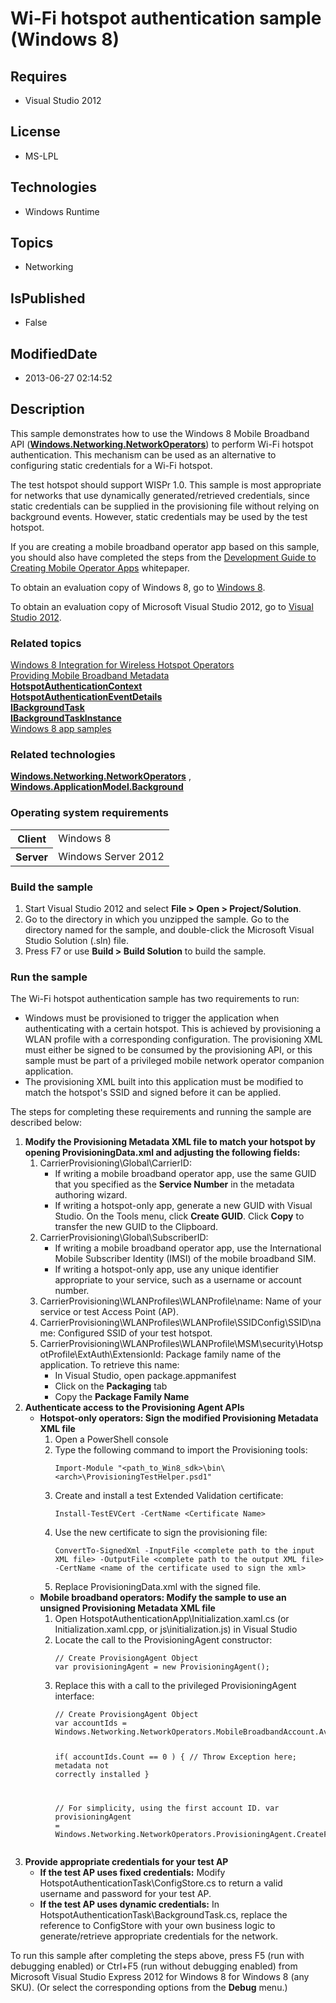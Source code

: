 # Wi-Fi hotspot authentication sample (Windows 8)
## Requires
* Visual Studio 2012
## License
* MS-LPL
## Technologies
* Windows Runtime
## Topics
* Networking
## IsPublished
* False
## ModifiedDate
* 2013-06-27 02:14:52
## Description

<div id="mainSection">
<p>This sample demonstrates how to use the Windows&nbsp;8 Mobile Broadband API (<a href="http://msdn.microsoft.com/library/windows/apps/br241148"><b>Windows.Networking.NetworkOperators</b></a>) to perform Wi-Fi hotspot authentication. This mechanism can be used
 as an alternative to configuring static credentials for a Wi-Fi hotspot.</p>
<p>The test hotspot should support WISPr 1.0. This sample is most appropriate for networks that use dynamically generated/retrieved credentials, since static credentials can be supplied in the provisioning file without relying on background events. However,
 static credentials may be used by the test hotspot.</p>
<p>If you are creating a mobile broadband operator app based on this sample, you should also have completed the steps from the
<a href="http://go.microsoft.com/fwlink/p/?linkid=242058">Development Guide to Creating Mobile Operator Apps</a> whitepaper.</p>
<p>To obtain an evaluation copy of Windows&nbsp;8, go to <a href="http://go.microsoft.com/fwlink/p/?linkid=241655">
Windows&nbsp;8</a>.</p>
<p>To obtain an evaluation copy of Microsoft Visual Studio&nbsp;2012, go to <a href="http://go.microsoft.com/fwlink/p/?linkid=241656">
Visual Studio&nbsp;2012</a>.</p>
<h3><a id="related_topics"></a>Related topics</h3>
<dl><dt><a href="http://go.microsoft.com/fwlink/p/?linkid=242068">Windows 8 Integration for Wireless Hotspot Operators</a>
</dt><dt><a href="http://go.microsoft.com/fwlink/p/?linkid=242064">Providing Mobile Broadband Metadata</a>
</dt><dt><a href="http://msdn.microsoft.com/library/windows/apps/hh758372"><b>HotspotAuthenticationContext</b></a>
</dt><dt><a href="http://msdn.microsoft.com/library/windows/apps/hh758383"><b>HotspotAuthenticationEventDetails</b></a>
</dt><dt><a href="http://msdn.microsoft.com/library/windows/apps/br224794"><b>IBackgroundTask</b></a>
</dt><dt><a href="http://msdn.microsoft.com/library/windows/apps/br224794Instance"><b>IBackgroundTaskInstance</b></a>
</dt><dt><a href="http://go.microsoft.com/fwlink/p/?LinkID=227694">Windows 8 app samples</a>
</dt></dl>
<h3>Related technologies</h3>
<a href="http://msdn.microsoft.com/library/windows/apps/br241148"><b>Windows.Networking.NetworkOperators</b></a> ,
<a href="http://msdn.microsoft.com/library/windows/apps/br224847"><b>Windows.ApplicationModel.Background</b></a>
<h3>Operating system requirements</h3>
<table>
<tbody>
<tr>
<th>Client</th>
<td><dt>Windows&nbsp;8 </dt></td>
</tr>
<tr>
<th>Server</th>
<td><dt>Windows Server&nbsp;2012 </dt></td>
</tr>
</tbody>
</table>
<h3>Build the sample</h3>
<ol>
<li>Start Visual Studio&nbsp;2012 and select <b>File &gt; Open &gt; Project/Solution</b>.
</li><li>Go to the directory in which you unzipped the sample. Go to the directory named for the sample, and double-click the Microsoft Visual Studio Solution (.sln) file.
</li><li>Press F7 or use <b>Build &gt; Build Solution</b> to build the sample. </li></ol>
<h3>Run the sample</h3>
<p>The Wi-Fi hotspot authentication sample has two requirements to run:</p>
<ul>
<li>Windows must be provisioned to trigger the application when authenticating with a certain hotspot. This is achieved by provisioning a WLAN profile with a corresponding configuration. The provisioning XML must either be signed to be consumed by the provisioning
 API, or this sample must be part of a privileged mobile network operator companion application.
</li><li>The provisioning XML built into this application must be modified to match the hotspot's SSID and signed before it can be applied.
</li></ul>
<p></p>
<p>The steps for completing these requirements and running the sample are described below:</p>
<ol>
<li><b>Modify the Provisioning Metadata XML file to match your hotspot by opening ProvisioningData.xml and adjusting the following fields:</b>
<ol>
<li>CarrierProvisioning\Global\CarrierID:
<ul>
<li>If writing a mobile broadband operator app, use the same GUID that you specified as the
<b>Service Number</b> in the metadata authoring wizard. </li><li>If writing a hotspot-only app, generate a new GUID with Visual Studio. On the Tools menu, click
<b>Create GUID</b>. Click <b>Copy</b> to transfer the new GUID to the Clipboard. </li></ul>
</li><li>CarrierProvisioning\Global\SubscriberID:
<ul>
<li>If writing a mobile broadband operator app, use the International Mobile Subscriber Identity (IMSI) of the mobile broadband SIM.
</li><li>If writing a hotspot-only app, use any unique identifier appropriate to your service, such as a username or account number.
</li></ul>
</li><li>CarrierProvisioning\WLANProfiles\WLANProfile\name: Name of your service or test Access Point (AP).
</li><li>CarrierProvisioning\WLANProfiles\WLANProfile\SSIDConfig\SSID\name: Configured SSID of your test hotspot.
</li><li>CarrierProvisioning\WLANProfiles\WLANProfile\MSM\security\HotspotProfile\ExtAuth\ExtensionId: Package family name of the application. To retrieve this name:
<ul>
<li>In Visual Studio, open package.appmanifest </li><li>Click on the <b>Packaging</b> tab </li><li>Copy the <b>Package Family Name</b> </li></ul>
</li></ol>
</li><li><b>Authenticate access to the Provisioning Agent APIs</b>
<ul>
<li><b>Hotspot-only operators: Sign the modified Provisioning Metadata XML file</b>
<ol>
<li>Open a PowerShell console </li><li>Type the following command to import the Provisioning tools:
<pre class="syntax"><code>Import-Module &quot;&lt;path_to_Win8_sdk&gt;\bin\&lt;arch&gt;\ProvisioningTestHelper.psd1&quot;</code></pre>
</li><li>Create and install a test Extended Validation certificate:
<pre class="syntax"><code>Install-TestEVCert -CertName &lt;Certificate Name&gt;</code></pre>
</li><li>Use the new certificate to sign the provisioning file:
<pre class="syntax"><code>ConvertTo-SignedXml -InputFile &lt;complete path to the input XML file&gt; -OutputFile &lt;complete path to the output XML file&gt; -CertName &lt;name of the certificate used to sign the xml&gt;</code></pre>
</li><li>Replace ProvisioningData.xml with the signed file. </li></ol>
</li><li><b>Mobile broadband operators: Modify the sample to use an unsigned Provisioning Metadata XML file</b>
<ol>
<li>Open HotspotAuthenticationApp\Initialization.xaml.cs (or Initialization.xaml.cpp, or js\initialization.js) in Visual Studio
</li><li>Locate the call to the ProvisioningAgent constructor:
<pre class="syntax"><code>// Create ProvisiongAgent Object 
var provisioningAgent = new ProvisioningAgent();
</code></pre>
</li><li>Replace this with a call to the privileged ProvisioningAgent interface:
<pre class="syntax"><code>// Create ProvisiongAgent Object 
var accountIds = Windows.Networking.NetworkOperators.MobileBroadbandAccount.AvailableNetworkAccountIds;

if( accountIds.Count == 0 ) {
  // Throw Exception here; metadata not correctly installed
}

// For simplicity, using the first account ID.
var provisioningAgent = Windows.Networking.NetworkOperators.ProvisioningAgent.CreateFromNetworkAccountId(accountIds[0]); 
</code></pre>
</li></ol>
</li></ul>
</li><li><b>Provide appropriate credentials for your test AP</b>
<ul>
<li><b>If the test AP uses fixed credentials:</b> Modify HotspotAuthenticationTask\ConfigStore.cs to return a valid username and password for your test AP.
</li><li><b>If the test AP uses dynamic credentials:</b> In HotspotAuthenticationTask\BackgroundTask.cs, replace the reference to ConfigStore with your own business logic to generate/retrieve appropriate credentials for the network.
</li></ul>
</li></ol>
<p></p>
<p>To run this sample after completing the steps above, press F5 (run with debugging enabled) or Ctrl&#43;F5 (run without debugging enabled) from Microsoft Visual Studio Express&nbsp;2012 for Windows&nbsp;8 for Windows&nbsp;8 (any SKU). (Or select the corresponding options from
 the <b>Debug</b> menu.)</p>
</div>
